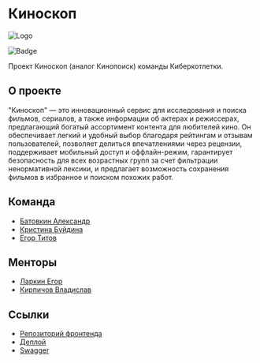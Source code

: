 # Киноскоп 
![Logo](https://i.imgur.com/kkuBm4J.png)

![Badge](https://goreportcard.com/badge/github.com/go-park-mail-ru/2024_1_Cyberkotletki)

Проект Киноскоп (аналог Кинопоиск) команды Киберкотлетки.

## О проекте

"Киноскоп" — это инновационный сервис для исследования и поиска фильмов, сериалов, а также информации об актерах и режиссерах, предлагающий богатый ассортимент контента для любителей кино. Он обеспечивает легкий и удобный выбор благодаря рейтингам и отзывам пользователей, позволяет делиться впечатлениями через рецензии, поддерживает мобильный доступ и оффлайн-режим, гарантирует безопасность для всех возрастных групп за счет фильтрации ненормативной лексики, и предлагает  возможность сохранения фильмов в избранное и поиском похожих работ.

## Команда

- [Батовкин Александр](https://github.com/blackHATred)
- [Кристина Буйдина](https://github.com/KristinaBu)
- [Егор Титов](https://github.com/EGRoBBeRTiT)

## Менторы

- [Ларкин Егор](https://github.com/WhoIsYgim)
- [Кирпичов Владислав](https://github.com/VladislavKirpichov)

## Ссылки

- [Репозиторий фронтенда](https://github.com/frontend-park-mail-ru/2024_1_Cyberkotletki)
- [Деплой](https://kinoskop.online)
- [Swagger](https://kinoskop.online/api/docs)
